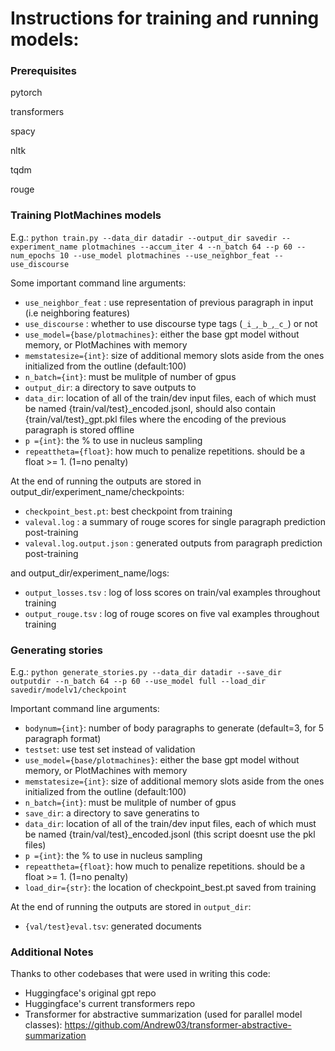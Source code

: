 # Instructions for training and running models:
### Prerequisites

pytorch

transformers

spacy

nltk

tqdm

rouge


### Training PlotMachines models
E.g.:
`python train.py --data_dir datadir --output_dir savedir --experiment_name plotmachines --accum_iter 4 --n_batch 64 --p 60 --num_epochs 10 --use_model plotmachines --use_neighbor_feat --use_discourse`


Some important command line arguments:
  - ```use_neighbor_feat``` : use representation of previous paragraph in input (i.e neighboring features)
  - ```use_discourse``` : whether to use discourse type tags (`_i_`,`_b_`,`_c_`) or not
  - ```use_model={base/plotmachines}```: either the base gpt model without memory, or PlotMachines with memory
  - ```memstatesize={int}```: size of additional memory slots aside from the ones initialized from the outline (default:100)
  - ```n_batch={int}```: must be mulitple of number of gpus
  - ```output_dir```: a directory to save outputs to
  - ```data_dir```: location of all of the train/dev input files, each of which must be named {train/val/test}\_encoded.jsonl, should also contain {train/val/test}\_gpt.pkl files where the encoding of the previous paragraph is stored offline
  - ```p ={int}```: the % to use in nucleus sampling
  - ```repeattheta={float}```: how much to penalize repetitions. should be a float >= 1. (1=no penalty)


At the end of running the outputs are stored in output_dir/experiment_name/checkpoints:
  - `checkpoint_best.pt`: best checkpoint from training
  - `valeval.log` : a summary of rouge scores for single paragraph prediction post-training
  - `valeval.log.output.json` : generated outputs from paragraph prediction post-training

and output_dir/experiment_name/logs:
  - `output_losses.tsv` : log of loss scores on train/val examples throughout training
  - `output_rouge.tsv` : log of rouge scores on five val examples throughout training


### Generating stories

E.g.:
`python generate_stories.py --data_dir datadir --save_dir outputdir --n_batch 64 --p 60 --use_model full --load_dir savedir/modelv1/checkpoint`

Important command line arguments:
  - ```bodynum={int}```: number of body paragraphs to generate (default=3, for 5 paragraph format)
  - ```testset```: use test set instead of validation
  - ```use_model={base/plotmachines}```: either the base gpt model without memory, or PlotMachines with memory
  - ```memstatesize={int}```: size of additional memory slots aside from the ones initialized from the outline (default:100)
  - ```n_batch={int}```: must be mulitple of number of gpus
  - ```save_dir```: a directory to save generatins to
  - ```data_dir```: location of all of the train/dev input files, each of which must be named {train/val/test}\_encoded.jsonl (this script doesnt use the pkl files)
  - ```p ={int}```: the % to use in nucleus sampling
  - ```repeattheta={float}```: how much to penalize repetitions. should be a float >= 1. (1=no penalty)
  - ```load_dir={str}```: the location of checkpoint_best.pt saved from training

At the end of running the outputs are stored in `output_dir`:
  - `{val/test}eval.tsv`: generated documents



### Additional Notes
Thanks to other codebases that were used in writing this code:
  - Huggingface's original gpt repo
  - Huggingface's current transformers repo
  - Transformer for abstractive summarization (used for parallel model classes): https://github.com/Andrew03/transformer-abstractive-summarization
